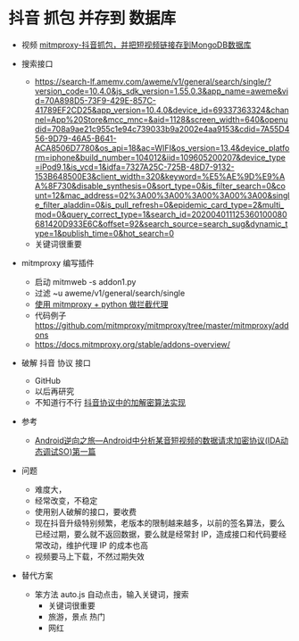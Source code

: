 
# 抖音 抓包 并存到 数据库
- 视频 [mitmproxy-抖音抓包，并把短视频链接存到MongoDB数据库](https://www.bilibili.com/video/BV1ae411x78w)

- 搜索接口
    - https://search-lf.amemv.com/aweme/v1/general/search/single/?version_code=10.4.0&js_sdk_version=1.55.0.3&app_name=aweme&vid=70A898D5-73F9-429E-857C-41789EF2CD25&app_version=10.4.0&device_id=69337363324&channel=App%20Store&mcc_mnc=&aid=1128&screen_width=640&openudid=708a9ae21c955c1e94c739033b9a2002e4aa9153&cdid=7A55D456-9D79-46A5-B641-ACA8506D7780&os_api=18&ac=WIFI&os_version=13.4&device_platform=iphone&build_number=104012&iid=109605200207&device_type=iPod9,1&is_vcd=1&idfa=7327A25C-725B-48D7-9132-153B648500E3&client_width=320&keyword=%E5%AE%9D%E9%AA%8F730&disable_synthesis=0&sort_type=0&is_filter_search=0&count=12&mac_address=02%3A00%3A00%3A00%3A00%3A00&single_filter_aladdin=0&is_pull_refresh=0&epidemic_card_type=2&multi_mod=0&query_correct_type=1&search_id=202004011125360100080681420D933E6C&offset=92&search_source=search_sug&dynamic_type=1&publish_time=0&hot_search=0
    - 关键词很重要

- mitmproxy 编写插件
    - 启动 mitmweb -s addon1.py
    - 过滤 ~u aweme\/v1\/general\/search\/single
    - [使用 mitmproxy + python 做拦截代理](https://www.cnblogs.com/grandlulu/p/9525417.html)
    - 代码例子 https://github.com/mitmproxy/mitmproxy/tree/master/mitmproxy/addons
    - https://docs.mitmproxy.org/stable/addons-overview/


- 破解 抖音 协议 接口
    - GitHub
    - 以后再研究
    - 不知道行不行 [抖音协议中的加解密算法实现](https://github.com/usualwyy/aweme-algorithm)

- 参考
    - [Android逆向之旅—Android中分析某音短视频的数据请求加密协议(IDA动态调试SO)第一篇](http://www.520monkey.com/archives/1066)
    


- 问题
    - 难度大，
    - 经常改变，不稳定
    - 使用别人破解的接口，要收费   
    - 现在抖音升级特别频繁，老版本的限制越来越多，以前的签名算法，要么已经过期，要么就不返回数据，要么就是经常封 IP，造成接口和代码要经常改动，维护代理 IP 的成本也高 
    - 视频要马上下载，不然过期失效

- 替代方案
    - 笨方法 auto.js 自动点击，输入关键词，搜索
        - 关键词很重要
        - 旅游，景点 热门
        - 网红



